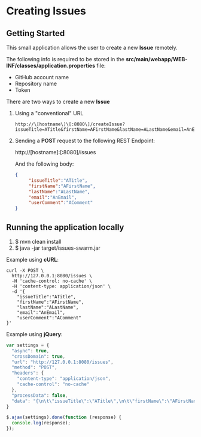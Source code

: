 # Creating Issues

## Getting Started

This small application allows the user to create a new **Issue** remotely.

The following info is required to be stored in the **src/main/webapp/WEB-INF/classes/application.properties** file:

- GitHub account name
- Repository name
- Token

There are two ways to create a new **Issue**

1. Using a "conventional" URL

   ```
   http://\[hostname\]\[:8080\]/createIssue?issueTitle=ATitle&firstName=AFirstName&lastName=ALastName&email=AnEmail&userComment=AComment
   ```

2. Sending a **POST** request to the following REST Endpoint:

   http://\[hostname\]:\[:8080\]/issues

   And the following body:
   
   ```json
   { 
	    "issueTitle":"ATitle",
	    "firstName":"AFirstName",
	    "lastName":"ALastName",
	    "email":"AnEmail",
	    "userComment":"AComment"
   }
   ```
   
##
## Running the application locally

1. $ mvn clean install
2. $ java -jar target/issues-swarm.jar

Example using **cURL**:

```
curl -X POST \
  http://127.0.0.1:8080/issues \
  -H 'cache-control: no-cache' \
  -H 'content-type: application/json' \
  -d '{
	"issueTitle":"ATitle",
	"firstName":"AFirstName",
	"lastName":"ALastName",
	"email":"AnEmail",
	"userComment":"AComment"
}'
```

Example using **jQuery**:

```javascript
var settings = {
  "async": true,
  "crossDomain": true,
  "url": "http://127.0.0.1:8080/issues",
  "method": "POST",
  "headers": {
    "content-type": "application/json",
    "cache-control": "no-cache"
  },
  "processData": false,
  "data": "{\n\t\"issueTitle\":\"ATitle\",\n\t\"firstName\":\"AFirstName\",\n\t\"lastName\":\"ALastName\",\n\t\"email\":\"AnEmail\",\n\t\"userComment\":\"AComment\"\n}"
}

$.ajax(settings).done(function (response) {
  console.log(response);
});
```